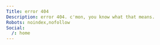 ```yaml
---
Title: error 404
Description: error 404. c'mon, you know what that means.
Robots: noindex,nofollow
Social:
  /: home
---
```

